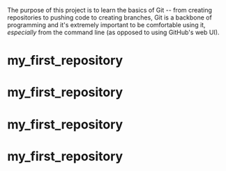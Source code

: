 The purpose of this project is to learn the basics of Git -- from creating repositories to pushing code to creating branches, Git is a backbone of programming and it's extremely important to be comfortable using it, *especially* from the command line (as opposed to using GitHub's web UI).

# my_first_repository
# my_first_repository
# my_first_repository
# my_first_repository
